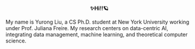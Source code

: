 <p align="left">
<!-- <img src="https://user-images.githubusercontent.com/15952538/130867366-bd9cc865-f327-4be0-a893-16eda6d6ea26.gif" align="right"> -->
<p align="center"><strong>✨Hi!!🪐</strong></p>
<p align="left">My name is Yurong Liu, a CS Ph.D. student at New York University working under Prof. Juliana Freire. My research centers on data-centric AI, integrating data management, machine learning, and theoretical computer science.
</p>
